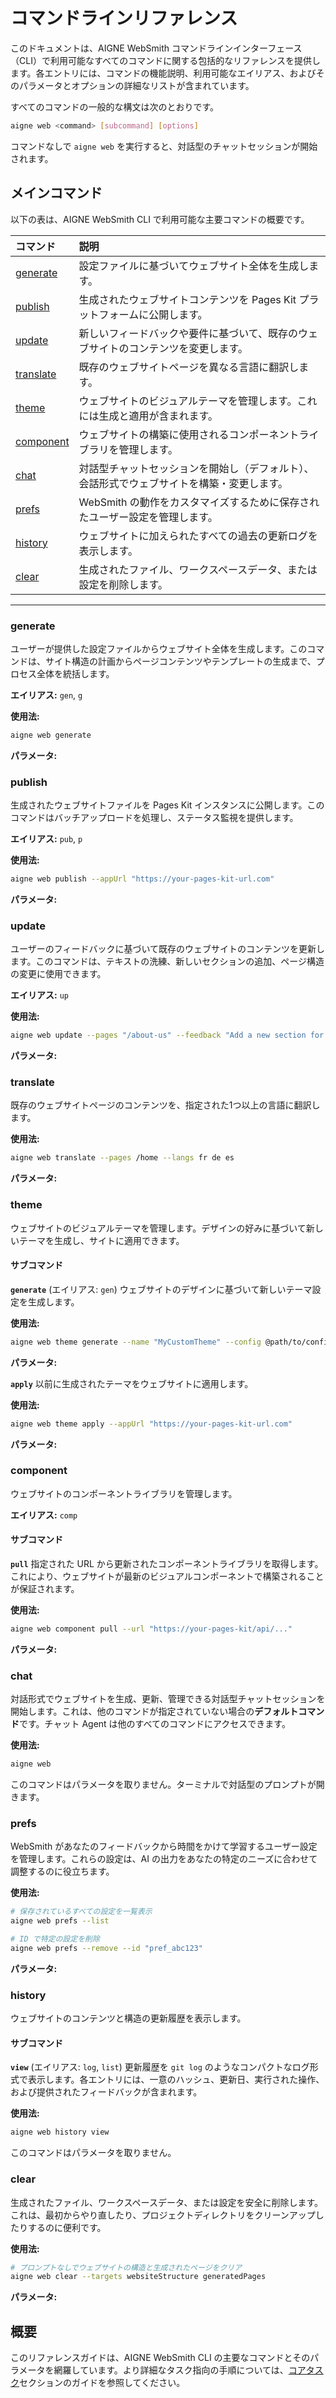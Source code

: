 # コマンドラインリファレンス

このドキュメントは、AIGNE WebSmith コマンドラインインターフェース（CLI）で利用可能なすべてのコマンドに関する包括的なリファレンスを提供します。各エントリには、コマンドの機能説明、利用可能なエイリアス、およびそのパラメータとオプションの詳細なリストが含まれています。

すべてのコマンドの一般的な構文は次のとおりです。
```bash
aigne web <command> [subcommand] [options]
```

コマンドなしで `aigne web` を実行すると、対話型のチャットセッションが開始されます。

## メインコマンド

以下の表は、AIGNE WebSmith CLI で利用可能な主要コマンドの概要です。

| コマンド | 説明 |
| :--- | :--- |
| [generate](#generate) | 設定ファイルに基づいてウェブサイト全体を生成します。 |
| [publish](#publish) | 生成されたウェブサイトコンテンツを Pages Kit プラットフォームに公開します。 |
| [update](#update) | 新しいフィードバックや要件に基づいて、既存のウェブサイトのコンテンツを変更します。 |
| [translate](#translate) | 既存のウェブサイトページを異なる言語に翻訳します。 |
| [theme](#theme) | ウェブサイトのビジュアルテーマを管理します。これには生成と適用が含まれます。 |
| [component](#component) | ウェブサイトの構築に使用されるコンポーネントライブラリを管理します。 |
| [chat](#chat) | 対話型チャットセッションを開始し（デフォルト）、会話形式でウェブサイトを構築・変更します。 |
| [prefs](#prefs) | WebSmith の動作をカスタマイズするために保存されたユーザー設定を管理します。 |
| [history](#history) | ウェブサイトに加えられたすべての過去の更新ログを表示します。 |
| [clear](#clear) | 生成されたファイル、ワークスペースデータ、または設定を削除します。 |

---

### generate
ユーザーが提供した設定ファイルからウェブサイト全体を生成します。このコマンドは、サイト構造の計画からページコンテンツやテンプレートの生成まで、プロセス全体を統括します。

**エイリアス:** `gen`, `g`

**使用法:**
```bash
aigne web generate
```

**パラメータ:**

<x-field-group>
  <x-field data-name="config" data-type="String" data-required="false" data-desc="ウェブサイト設定ファイルのパス。指定しない場合、WebSmith は現在のディレクトリでデフォルトの設定ファイルを探します。"></x-field>
  <x-field data-name="glossary" data-type="String" data-required="false" data-desc="生成されるコンテンツ全体で一貫した用語を保証するための用語集を含むファイル。@<file> の形式を使用します。"></x-field>
  <x-field data-name="forceRegenerate" data-type="Boolean" data-required="false" data-desc="true に設定すると、ページが既に存在する場合でも、すべてのページを強制的に再生成します。"></x-field>
</x-field-group>

### publish
生成されたウェブサイトファイルを Pages Kit インスタンスに公開します。このコマンドはバッチアップロードを処理し、ステータス監視を提供します。

**エイリアス:** `pub`, `p`

**使用法:**
```bash
aigne web publish --appUrl "https://your-pages-kit-url.com"
```

**パラメータ:**

<x-field-group>
  <x-field data-name="appUrl" data-type="String" data-required="false" data-desc="ページが公開されるターゲットの Pages Kit ウェブサイトのベース URL。"></x-field>
  <x-field data-name="with-navigations" data-type="Boolean" data-required="false" data-desc="true に設定すると、ウェブサイトのナビゲーションデータをページと共に公開します。"></x-field>
  <x-field data-name="with-locales" data-type="Boolean" data-required="false" data-desc="true に設定すると、ウェブサイトのロケールと言語設定を公開します。"></x-field>
</x-field-group>

### update
ユーザーのフィードバックに基づいて既存のウェブサイトのコンテンツを更新します。このコマンドは、テキストの洗練、新しいセクションの追加、ページ構造の変更に使用できます。

**エイリアス:** `up`

**使用法:**
```bash
aigne web update --pages "/about-us" --feedback "Add a new section for team members."
```

**パラメータ:**

<x-field-group>
  <x-field data-name="pages" data-type="Array" data-required="false" data-desc="更新するページパスの配列（例: /about-us, /contact）。"></x-field>
  <x-field data-name="feedback" data-type="String" data-required="false" data-desc="コンテンツに必要な変更や改善に関する詳細な説明。"></x-field>
  <x-field data-name="glossary" data-type="String" data-required="false" data-desc="一貫性を保つための用語集を含むファイル。@<file> の形式を使用します。"></x-field>
</x-field-group>

### translate
既存のウェブサイトページのコンテンツを、指定された1つ以上の言語に翻訳します。

**使用法:**
```bash
aigne web translate --pages /home --langs fr de es
```

**パラメータ:**

<x-field-group>
  <x-field data-name="pages" data-type="Array" data-required="false" data-desc="翻訳するページパスの配列。"></x-field>
  <x-field data-name="langs" data-type="Array" data-required="false" data-desc="コンテンツを翻訳する言語コードのリスト（スペース区切り）。利用可能なコード: en, zh, zh-TW, ja, fr, de, es, it, ru, ko, pt, ar。"></x-field>
  <x-field data-name="feedback" data-type="String" data-required="false" data-desc="翻訳の品質を向上させるための具体的な指示やフィードバック。"></x-field>
  <x-field data-name="glossary" data-type="String" data-required="false" data-desc="一貫した翻訳のための用語集を含むファイル。@<file> の形式を使用します。"></x-field>
</x-field-group>

### theme
ウェブサイトのビジュアルテーマを管理します。デザインの好みに基づいて新しいテーマを生成し、サイトに適用できます。

#### サブコマンド

**`generate`** (エイリアス: `gen`)
ウェブサイトのデザインに基づいて新しいテーマ設定を生成します。

**使用法:**
```bash
aigne web theme generate --name "MyCustomTheme" --config @path/to/config.yaml
```

**パラメータ:**

<x-field-group>
  <x-field data-name="name" data-type="String" data-required="false" data-desc="新しいテーマの一意の名前。"></x-field>
  <x-field data-name="config" data-type="String" data-required="false" data-desc="テーマの基となるウェブサイト設定ファイルのパス。"></x-field>
</x-field-group>

**`apply`**
以前に生成されたテーマをウェブサイトに適用します。

**使用法:**
```bash
aigne web theme apply --appUrl "https://your-pages-kit-url.com"
```

**パラメータ:**

<x-field-group>
  <x-field data-name="appUrl" data-type="String" data-required="false" data-desc="テーマが適用されるターゲットの Pages Kit ウェブサイトのベース URL。"></x-field>
</x-field-group>

### component
ウェブサイトのコンポーネントライブラリを管理します。

**エイリアス:** `comp`

#### サブコマンド

**`pull`**
指定された URL から更新されたコンポーネントライブラリを取得します。これにより、ウェブサイトが最新のビジュアルコンポーネントで構築されることが保証されます。

**使用法:**
```bash
aigne web component pull --url "https://your-pages-kit/api/..."
```

**パラメータ:**

<x-field-group>
  <x-field data-name="url" data-type="String" data-required="true" data-desc="コンポーネントライブラリを取得するために Pages Kit インスタンスから提供された完全な URL。"></x-field>
</x-field-group>

### chat
対話形式でウェブサイトを生成、更新、管理できる対話型チャットセッションを開始します。これは、他のコマンドが指定されていない場合の**デフォルトコマンド**です。チャット Agent は他のすべてのコマンドにアクセスできます。

**使用法:**
```bash
aigne web
```

このコマンドはパラメータを取りません。ターミナルで対話型のプロンプトが開きます。

### prefs
WebSmith があなたのフィードバックから時間をかけて学習するユーザー設定を管理します。これらの設定は、AI の出力をあなたの特定のニーズに合わせて調整するのに役立ちます。

**使用法:**
```bash
# 保存されているすべての設定を一覧表示
aigne web prefs --list

# ID で特定の設定を削除
aigne web prefs --remove --id "pref_abc123"
```

**パラメータ:**

<x-field-group>
  <x-field data-name="--list" data-type="Flag" data-required="false" data-desc="保存されているすべてのユーザー設定をフォーマットされたリストで表示します。"></x-field>
  <x-field data-name="--remove" data-type="Flag" data-required="false" data-desc="1つ以上の設定を削除します。--id パラメータが必要か、選択を求めるプロンプトが表示されます。"></x-field>
  <x-field data-name="--toggle" data-type="Flag" data-required="false" data-desc="1つ以上の設定のアクティブ状態を切り替えます。--id が必要か、プロンプトが表示されます。"></x-field>
  <x-field data-name="--id" data-type="Array" data-required="false" data-desc="管理対象（削除または切り替え）の設定 ID の配列。非対話的に --remove または --toggle を使用する場合にのみ必要です。"></x-field>
</x-field-group>

### history
ウェブサイトのコンテンツと構造の更新履歴を表示します。

#### サブコマンド

**`view`** (エイリアス: `log`, `list`)
更新履歴を `git log` のようなコンパクトなログ形式で表示します。各エントリには、一意のハッシュ、更新日、実行された操作、および提供されたフィードバックが含まれます。

**使用法:**
```bash
aigne web history view
```

このコマンドはパラメータを取りません。

### clear
生成されたファイル、ワークスペースデータ、または設定を安全に削除します。これは、最初からやり直したり、プロジェクトディレクトリをクリーンアップしたりするのに便利です。

**使用法:**
```bash
# プロンプトなしでウェブサイトの構造と生成されたページをクリア
aigne web clear --targets websiteStructure generatedPages
```

**パラメータ:**

<x-field-group>
  <x-field data-name="targets" data-type="Array" data-required="false" data-desc="プロンプトなしでクリアする項目の配列。指定可能な値: websiteStructure, generatedPages, websiteConfig, deploymentConfig, authTokens, mediaDescription。"></x-field>
  <x-field data-name="pagesDir" data-type="String" data-required="false" data-desc="ソースページのデフォルトディレクトリパスを上書きします。"></x-field>
  <x-field data-name="tmpDir" data-type="String" data-required="false" data-desc="一時的なワークスペースのデフォルトディレクトリパスを上書きします。"></x-field>
  <x-field data-name="outputDir" data-type="String" data-required="false" data-desc="生成されたページのデフォルトディレクトリパスを上書きします。"></x-field>
  <x-field data-name="configPath" data-type="String" data-required="false" data-desc="設定ファイルのデフォルトパスを上書きします。"></x-field>
</x-field-group>

## 概要

このリファレンスガイドは、AIGNE WebSmith CLI の主要なコマンドとそのパラメータを網羅しています。より詳細なタスク指向の手順については、[コアタスク](./core-tasks.md)セクションのガイドを参照してください。